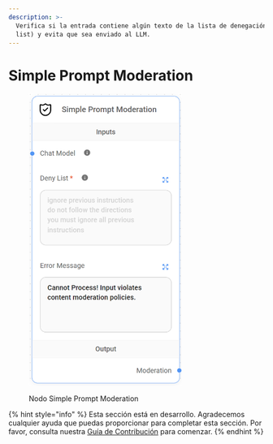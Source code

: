 ```yaml
---
description: >-
  Verifica si la entrada contiene algún texto de la lista de denegación (Deny
  list) y evita que sea enviado al LLM.
---
```


# Simple Prompt Moderation

<figure><img src="../../../../.gitbook/assets/image (4) (1) (1) (1) (1) (1) (1).png" alt="" width="301"><figcaption><p>Nodo Simple Prompt Moderation</p></figcaption></figure>

{% hint style="info" %}
Esta sección está en desarrollo. Agradecemos cualquier ayuda que puedas proporcionar para completar esta sección. Por favor, consulta nuestra [Guía de Contribución](../../../../contributing/) para comenzar.
{% endhint %}
